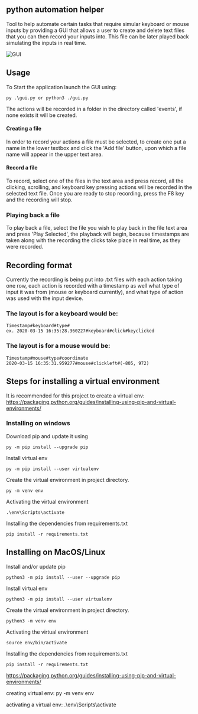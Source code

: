 ## python automation helper

Tool to help automate certain tasks that require simular keyboard or mouse inputs by providing a GUI that allows a user to create and delete text files that you can then record your inputs into. This file can be later played back simulating the inputs in real time. 

![GUI](https://i.imgur.com/uTELZu2.jpg)

## Usage 

To Start the application launch the GUI using:
```shell
py .\gui.py or python3 ./gui.py
```
The actions will be recorded in a folder in the directory called 'events', if none exists it will be created. 

#### Creating a file
In order to record your actions a file must be selected, to create one put a name in the lower textbox and click the 'Add file' button, upon which a file name will appear in the upper text area.

#### Record a file

To record, select one of the files in the text area and press record, all the clicking, scrolling, and keyboard key pressing actions will be recorded in the selected text file. Once you are ready to stop recording, press the F8 key and the recording will stop. 

### Playing back a file
To play back a file, select the file you wish to play back in the file text area and press 'Play Selected', the playback will begin, because timestamps are taken along with the recording the clicks take place in real time, as they were recorded. 

## Recording format
Currently the recording is being put into .txt files with each action taking one row, each action is recorded with a timestamp as well what type of input it was from (mouse or keyboard currently), and what type of action was used with the input device. 

### The layout is for a keyboard would be:
```
Timestamp#keyboard#type#
ex. 2020-03-15 16:35:28.360227#keyboard#click#keyclicked
```
### The layout is for a mouse would be:
```
Timestamp#mouse#type#coordinate
2020-03-15 16:35:31.959277#mouse#clickleft#(-805, 972)
```

## Steps for installing a virtual environment
It is recommended for this project to create a virtual env:
https://packaging.python.org/guides/installing-using-pip-and-virtual-environments/

### Installing on windows

Download pip and update it using
```shell 
py -m pip install --upgrade pip
```
Install virtual env
```shell
py -m pip install --user virtualenv
```
Create the virtual environment in project directory.
```shell
py -m venv env
```
Activating the virtual environment
```shell
.\env\Scripts\activate
```
Installing the dependencies from requirements.txt
```shell
pip install -r requirements.txt
```
## Installing on MacOS/Linux
Install and/or update pip
```shell
python3 -m pip install --user --upgrade pip
```
Install virtual env
```shell
python3 -m pip install --user virtualenv
```
Create the virtual environment in project directory.

```shell
python3 -m venv env
```
Activating the virtual environment

```shell
source env/bin/activate
```
Installing the dependencies from requirements.txt
```shell
pip install -r requirements.txt
```

https://packaging.python.org/guides/installing-using-pip-and-virtual-environments/

creating virtual env:
py -m venv env

activating a virtual env:
.\env\Scripts\activate
